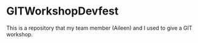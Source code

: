 # GITWorkshopDevfest
This is a repository that my team member (Aileen) and I used to give a GIT workshop. 
